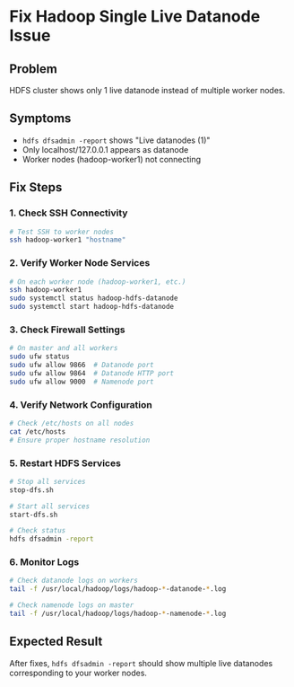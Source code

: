 # Fix Hadoop Single Live Datanode Issue

## Problem
HDFS cluster shows only 1 live datanode instead of multiple worker nodes.

## Symptoms
- `hdfs dfsadmin -report` shows "Live datanodes (1)"
- Only localhost/127.0.0.1 appears as datanode
- Worker nodes (hadoop-worker1) not connecting

## Fix Steps

### 1. Check SSH Connectivity
```bash
# Test SSH to worker nodes
ssh hadoop-worker1 "hostname"
```

### 2. Verify Worker Node Services
```bash
# On each worker node (hadoop-worker1, etc.)
ssh hadoop-worker1
sudo systemctl status hadoop-hdfs-datanode
sudo systemctl start hadoop-hdfs-datanode
```

### 3. Check Firewall Settings
```bash
# On master and all workers
sudo ufw status
sudo ufw allow 9866  # Datanode port
sudo ufw allow 9864  # Datanode HTTP port
sudo ufw allow 9000  # Namenode port
```

### 4. Verify Network Configuration
```bash
# Check /etc/hosts on all nodes
cat /etc/hosts
# Ensure proper hostname resolution
```

### 5. Restart HDFS Services
```bash
# Stop all services
stop-dfs.sh

# Start all services
start-dfs.sh

# Check status
hdfs dfsadmin -report
```

### 6. Monitor Logs
```bash
# Check datanode logs on workers
tail -f /usr/local/hadoop/logs/hadoop-*-datanode-*.log

# Check namenode logs on master
tail -f /usr/local/hadoop/logs/hadoop-*-namenode-*.log
```

## Expected Result
After fixes, `hdfs dfsadmin -report` should show multiple live datanodes corresponding to your worker nodes.